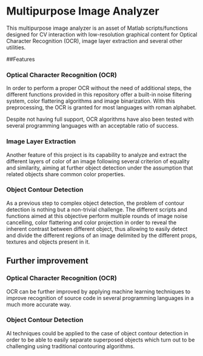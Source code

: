 # Multipurpose Image Analyzer

This multipurpose image analyzer is an asset of Matlab scripts/functions designed for CV interaction with low-resolution graphical content for Optical Character Recognition (OCR), image layer extraction and several other utilities.

##Features

### Optical Character Recognition (OCR)
In order to perform a proper OCR without the need of additional steps, the different functions provided in this repository offer a built-in noise filtering system, color flattering algorithms and image binarization. With this preprocessing, the OCR is granted for most languages with roman alphabet.

Despite not having full support, OCR algorithms have also been tested with several programming languages with an acceptable ratio of success.

### Image Layer Extraction
Another feature of this project is its capability to analyze and extract the different layers of color of an image following several criterion of equality and similarity, aiming at further object detection under the assumption that related objects share common color properties.

### Object Contour Detection
As a previous step to complex object detection, the problem of contour detection is nothing but a non-trivial challenge. The different scripts and functions aimed at this objective perform multiple rounds of image noise cancelling, color flattering and color projection in order to reveal the inherent contrast between different object, thus allowing to easily detect and divide the different regions of an image delimited by the different props, textures and objects present in it.

## Further improvement

### Optical Character Recognition (OCR)
OCR can be further improved by applying machine learning techniques to improve recognition of source code in several programming languages in a much more accurate way.

### Object Contour Detection
AI techniques could be applied to the case of object contour detection in order to be able to easily separate superposed objects which turn out to be challenging using traditional contouring algorithms.
